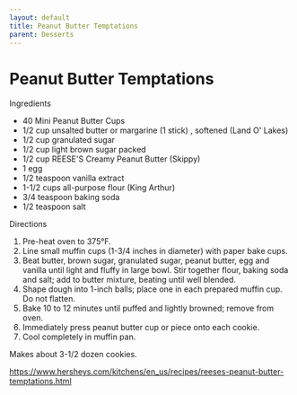 ```yaml
---
layout: default
title: Peanut Butter Temptations
parent: Desserts
---
```

# Peanut Butter Temptations

Ingredients
  * 40 Mini Peanut Butter Cups
  * 1/2 cup unsalted butter or margarine (1 stick) , softened (Land O' Lakes)
  * 1/2 cup granulated sugar
  * 1/2 cup light brown sugar packed
  * 1/2 cup REESE'S Creamy Peanut Butter (Skippy)
  * 1 egg
  * 1/2 teaspoon vanilla extract
  * 1-1/2 cups all-purpose flour (King Arthur)
  * 3/4 teaspoon baking soda
  * 1/2 teaspoon salt

Directions
  1. Pre-heat oven to 375°F. 
  2. Line small muffin cups (1-3/4 inches in diameter) with paper bake cups.
  3. Beat butter, brown sugar, granulated sugar, peanut butter, egg and vanilla until light and fluffy in large bowl. Stir together flour, baking soda and salt; add to butter mixture, beating until well blended. 
  4. Shape dough into 1-inch balls; place one in each prepared muffin cup. Do not flatten.
  5. Bake 10 to 12 minutes until puffed and lightly browned; remove from oven. 
  6. Immediately press peanut butter cup or piece onto each cookie. 
  7. Cool completely in muffin pan. 

Makes about 3-1/2 dozen cookies.

<https://www.hersheys.com/kitchens/en_us/recipes/reeses-peanut-butter-temptations.html>